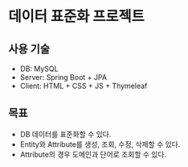 # 데이터 표준화 프로젝트

## 사용 기술 
- DB: MySQL
- Server: Spring Boot + JPA
- Client: HTML + CSS + JS + Thymeleaf

## 목표
- DB 데이터를 표준화할 수 있다.
- Entity와 Attribute를 생성, 조회, 수정, 삭제할 수 있다.
- Attribute의 경우 도메인과 단어로 조회할 수 있다.